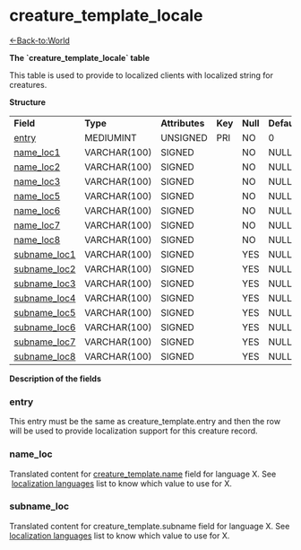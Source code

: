 # creature\_template\_locale

[<-Back-to:World](database-world.md)

**The \`creature\_template\_locale\` table**

This table is used to provide to localized clients with localized string for creatures.

**Structure**

|                                                        |              |                |         |          |             |           |             |
|--------------------------------------------------------|--------------|----------------|---------|----------|-------------|-----------|-------------|
| **Field**                                              | **Type**     | **Attributes** | **Key** | **Null** | **Default** | **Extra** | **Comment** |
| [entry](#creature_template_locale-entry)               | MEDIUMINT | UNSIGNED       | PRI     | NO       | 0           |           |             |
| [name\_loc1](#creature_template_locale-name_loc)       | VARCHAR(100) | SIGNED         |         | NO       | NULL        |           |             |
| [name\_loc2](#creature_template_locale-name_loc)       | VARCHAR(100) | SIGNED         |         | NO       | NULL        |           |             |
| [name\_loc3](#creature_template_locale-name_loc)       | VARCHAR(100) | SIGNED         |         | NO       | NULL        |           |             |
| [name\_loc5](#creature_template_locale-name_loc)       | VARCHAR(100) | SIGNED         |         | NO       | NULL        |           |             |
| [name\_loc6](#creature_template_locale-name_loc)       | VARCHAR(100) | SIGNED         |         | NO       | NULL        |           |             |
| [name\_loc7](#creature_template_locale-name_loc)       | VARCHAR(100) | SIGNED         |         | NO       | NULL        |           |             |
| [name\_loc8](#creature_template_locale-name_loc)       | VARCHAR(100) | SIGNED         |         | NO       | NULL        |           |             |
| [subname\_loc1](#creature_template_locale-subname_loc) | VARCHAR(100) | SIGNED         |         | YES      | NULL        |           |             |
| [subname\_loc2](#creature_template_locale-subname_loc) | VARCHAR(100) | SIGNED         |         | YES      | NULL        |           |             |
| [subname\_loc3](#creature_template_locale-subname_loc) | VARCHAR(100) | SIGNED         |         | YES      | NULL        |           |             |
| [subname\_loc4](#creature_template_locale-subname_loc) | VARCHAR(100) | SIGNED         |         | YES      | NULL        |           |             |
| [subname\_loc5](#creature_template_locale-subname_loc) | VARCHAR(100) | SIGNED         |         | YES      | NULL        |           |             |
| [subname\_loc6](#creature_template_locale-subname_loc) | VARCHAR(100) | SIGNED         |         | YES      | NULL        |           |             |
| [subname\_loc7](#creature_template_locale-subname_loc) | VARCHAR(100) | SIGNED         |         | YES      | NULL        |           |             |
| [subname\_loc8](#creature_template_locale-subname_loc) | VARCHAR(100) | SIGNED         |         | YES      | NULL        |           |             |

**Description of the fields**

### entry

This entry must be the same as creature\_template.entry and then the row will be used to provide localization support for this creature record.

### name\_loc

Translated content for [creature\_template.name](https://trinitycore.atlassian.net/wiki/display/tc/creature_template#creature_template-name) field for language X.
See  [localization languages](https://trinitycore.atlassian.net/wiki/display/tc/Localization+lang) list to know which value to use for X.

### subname\_loc

Translated content for creature\_template.subname field for language X.
See [localization languages](https://trinitycore.atlassian.net/wiki/display/tc/Localization+lang) list to know which value to use for X.
